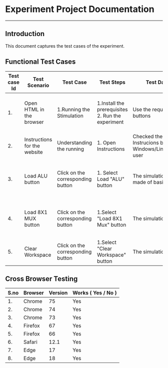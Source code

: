 # Experiment Project Documentation
---
## Introduction
This document captures the test cases of the experiment.

## Functional Test Cases
| Test case Id | Test Scenario | Test Case | Test Steps | Test Data | Expected Output | Actual Output | Test Result | Comments |
| ---  |---    |---            |---   | ---      |  ---           |---   | ---      |  ---           |
| 1. | Open HTML in the browser|1.Running the Stimulation| 1.Install the prerequisites 2. Run the experiment |Use the required buttons| The corresponding webpage opens | The respective page is be displayed on the screen | Pass | None |
| 2. | Instructions for the website | Understanding the running  | 1. Open Instructions | Checked the Instrucions based on Windows/Linux/MAC user | The instructions are displayed| The instructions are displayed  | Pass | Make sure tone.js and npm are installed |
| 3. |Load ALU button |Click on the corresponding button| 1. Select Load "ALU" button |The simulation is made of basic gates |Circuit should be displayed|Circuit is displayed| Pass | Connect DC and Push ON to activate S1 and S2 on input 1|
| 4. |Load 8X1 MUX button|Click on the corresponding button|1.Select "Load 8X1 Mux" button|The simulation runs| Simulation should run as per mentioned functionality|Simulation runs as given| Pass |Connect DC and Push ON to activate S1 and S2 on input 1|
| 5. |Clear Workspace|Click on the corresponding button|1.Select "Clear Workspace" button |The simulation runs| Simulation should run as per mentioned functionalitty|Simulation runs as given| Pass |None|

## Cross Browser Testing
| S.no | Browser | Version | Works ( Yes / No ) |
| ---  |---    |---            |---   |
| 1. | Chrome | 75 | Yes |
| 2. | Chrome | 74 | Yes |
| 3. | Chrome | 73 | Yes |
| 4. | Firefox | 67 | Yes |
| 5. | Firefox | 66 | Yes |
| 6. | Safari | 12.1 | Yes |
| 7. | Edge | 17 | Yes |
| 8. | Edge | 18 | Yes |
